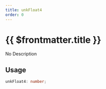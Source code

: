 ```yaml
---
title: unkFloat4
order: 0
---
```


# {{ $frontmatter.title }}

No Description

## Usage

```ts
unkFloat4: number;
```
